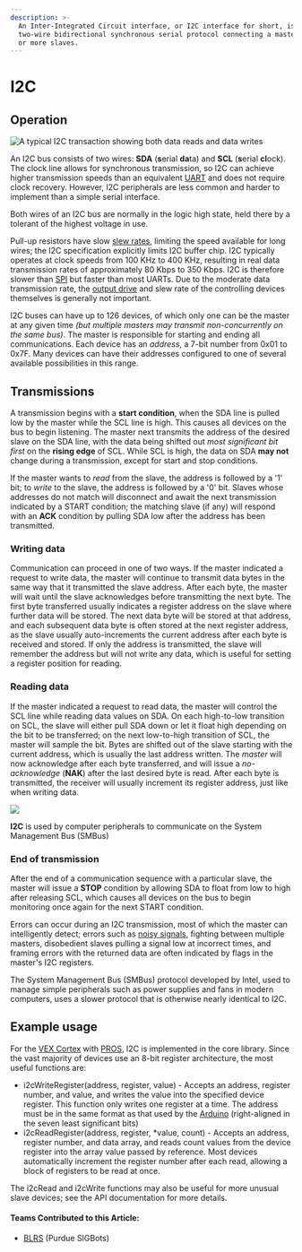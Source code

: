```yaml
---
description: >-
  An Inter-Integrated Circuit interface, or I2C interface for short, is a
  two-wire bidirectional synchronous serial protocol connecting a master and one
  or more slaves.
---
```


# I2C

## Operation

![ A typical I2C transaction showing both data reads and data writes](https://phabricator.purduesigbots.com/file/data/vmca3t6sqjoypy6xlnbs/PHID-FILE-ycw35eq5wsb3g32mcx5s/i2c_timing.png)

An I2C bus consists of two wires: **SDA** \(**s**erial **da**ta\) and **SCL** \(**s**erial **cl**ock\). The clock line allows for synchronous transmission, so I2C can achieve higher transmission speeds than an equivalent [UART](uart.md) and does not require clock recovery. However, I2C peripherals are less common and harder to implement than a simple serial interface.

Both wires of an I2C bus are normally in the logic high state, held there by a tolerant of the highest voltage in use.

Pull-up resistors have slow [slew rates](slew-rate.md), limiting the speed available for long wires; the I2C specification explicitly limits I2C buffer chip. I2C typically operates at clock speeds from 100 KHz to 400 KHz, resulting in real data transmission rates of approximately 80 Kbps to 350 Kbps. I2C is therefore slower than [SPI](spi.md) but faster than most UARTs. Due to the moderate data transmission rate, the [output drive](output-drive.md) and slew rate of the controlling devices themselves is generally not important.

I2C buses can have up to 126 devices, of which only one can be the master at any given time _\(but multiple masters may transmit non-concurrently on the same bus\)_. The master is responsible for starting and ending all communications. Each device has an _address_, a 7-bit number from 0x01 to 0x7F. Many devices can have their addresses configured to one of several available possibilities in this range.

## Transmissions

A transmission begins with a **start condition**, when the SDA line is pulled low by the master while the SCL line is high. This causes all devices on the bus to begin listening. The master next transmits the address of the desired slave on the SDA line, with the data being shifted out _most significant bit first_ on the **rising edge** of SCL. While SCL is high, the data on SDA **may not** change during a transmission, except for start and stop conditions.

If the master wants to _read_ from the slave, the address is followed by a '1' bit; to _write_ to the slave, the address is followed by a '0' bit. Slaves whose addresses do not match will disconnect and await the next transmission indicated by a START condition; the matching slave \(if any\) will respond with an **ACK** condition by pulling SDA low after the address has been transmitted.

### Writing data

Communication can proceed in one of two ways. If the master indicated a request to write data, the master will continue to transmit data bytes in the same way that it transmitted the slave address. After each byte, the master will wait until the slave acknowledges before transmitting the next byte. The first byte transferred usually indicates a register address on the slave where further data will be stored. The next data byte will be stored at that address, and each subsequent data byte is often stored at the next register address, as the slave usually auto-increments the current address after each byte is received and stored. If only the address is transmitted, the slave will remember the address but will not write any data, which is useful for setting a register position for reading.

### Reading data

If the master indicated a request to read data, the master will control the SCL line while reading data values on SDA. On each high-to-low transition on SCL, the slave will either pull SDA down or let it float high depending on the bit to be transferred; on the next low-to-high transition of SCL, the master will sample the bit. Bytes are shifted out of the slave starting with the current address, which is usually the last address written. The _master_ will now acknowledge after each byte transferred, and will issue a _no-acknowledge_ \(**NAK**\) after the last desired byte is read. After each byte is transmitted, the receiver will usually increment its register address, just like when writing data.

[![](https://phabricator.purduesigbots.com/file/data/v5owk2r3whhiajjsk45p/PHID-FILE-4u53woiffcwwrrkp7kx3/i2c_smbus.jpg)](https://phabricator.purduesigbots.com/file/data/v5owk2r3whhiajjsk45p/PHID-FILE-4u53woiffcwwrrkp7kx3/i2c_smbus.jpg)

**I2C** is used by computer peripherals to communicate on the System Management Bus \(SMBus\)

### End of transmission

After the end of a communication sequence with a particular slave, the master will issue a **STOP** condition by allowing SDA to float from low to high after releasing SCL, which causes all devices on the bus to begin monitoring once again for the next START condition.

Errors can occur during an I2C transmission, most of which the master can intelligently detect; errors such as [noisy signals](line-noise.md), fighting between multiple masters, disobedient slaves pulling a signal low at incorrect times, and framing errors with the returned data are often indicated by flags in the master's I2C registers.

The System Management Bus \(SMBus\) protocol developed by Intel, used to manage simple peripherals such as power supplies and fans in modern computers, uses a slower protocol that is otherwise nearly identical to I2C.

## Example usage

For the [VEX Cortex](../legacy/vex-cortex.md) with [PROS](../../software/vex-programming-software/pros/), I2C is implemented in the core library. Since the vast majority of devices use an 8-bit register architecture, the most useful functions are:

* i2cWriteRegister\(address, register, value\) - Accepts an address, register number, and value, and writes the value into the specified device register. This function only writes one register at a time. The address must be in the same format as that used by the [Arduino](external-boards/arduino.md) \(right-aligned in the seven least significant bits\)
* i2cReadRegister\(address, register, \*value, count\) - Accepts an address, register number, and data array, and reads count values from the device register into the array value passed by reference. Most devices automatically increment the register number after each read, allowing a block of registers to be read at once.

The i2cRead and i2cWrite functions may also be useful for more unusual slave devices; see the API documentation for more details.

#### Teams Contributed to this Article:

* [BLRS](https://purduesigbots.com/) \(Purdue SIGBots\)

